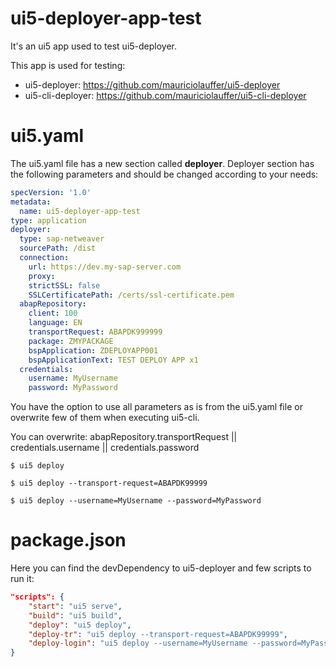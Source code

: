 # ui5-deployer-app-test
It's an ui5 app used to test ui5-deployer.

This app is used for testing:
- ui5-deployer: https://github.com/mauriciolauffer/ui5-deployer
- ui5-cli-deployer: https://github.com/mauriciolauffer/ui5-cli-deployer

# ui5.yaml
The ui5.yaml file has a new section called **deployer**. Deployer section has the following parameters and should be changed according to your needs:

```yaml
specVersion: '1.0'
metadata:
  name: ui5-deployer-app-test
type: application
deployer:
  type: sap-netweaver
  sourcePath: /dist
  connection:
    url: https://dev.my-sap-server.com
    proxy:
    strictSSL: false
    SSLCertificatePath: /certs/ssl-certificate.pem
  abapRepository:
    client: 100
    language: EN
    transportRequest: ABAPDK999999
    package: ZMYPACKAGE
    bspApplication: ZDEPLOYAPP001
    bspApplicationText: TEST DEPLOY APP x1
  credentials:
    username: MyUsername
    password: MyPassword
```

You have the option to use all parameters as is from the ui5.yaml file or overwrite few of them when executing ui5-cli.

You can overwrite: abapRepository.transportRequest || credentials.username || credentials.password

```shell script
$ ui5 deploy
```
```shell script
$ ui5 deploy --transport-request=ABAPDK99999
```
```shell script
$ ui5 deploy --username=MyUsername --password=MyPassword
```

# package.json
Here you can find the devDependency to ui5-deployer and few scripts to run it:

``` json
"scripts": {
    "start": "ui5 serve",
    "build": "ui5 build",
    "deploy": "ui5 deploy",
    "deploy-tr": "ui5 deploy --transport-request=ABAPDK99999",
    "deploy-login": "ui5 deploy --username=MyUsername --password=MyPassword"
}
```
